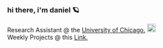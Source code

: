 ### hi there, i'm daniel 🪐

Research Assistant @ the <ins>University of Chicago.</ins> <img src="https://raw.githubusercontent.com/meeeeredith/meeeeredith/main/UChicago_Shield_2Color_Maroon_WhiteFill_RGB.svg" width="20" height="20"/>
<br>
Weekly Projects @ this [Link.](https://meriedith.com)

